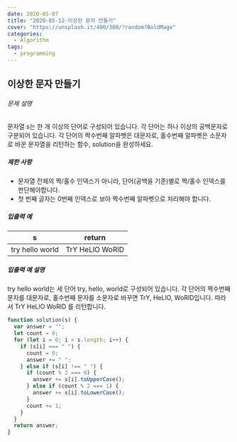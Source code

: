 ```yaml
---
date: 2020-05-07
title: "2020-05-12-이상한 문자 만들기"
cover: "https://unsplash.it/400/300/?random?BoldMage"
categories:
  - Algorithm
tags:
  - programming
---
```


## 이상한 문자 만들기

###### 문제 설명

문자열 s는 한 개 이상의 단어로 구성되어 있습니다. 각 단어는 하나 이상의 공백문자로 구분되어 있습니다. 각 단어의 짝수번째 알파벳은 대문자로, 홀수번째 알파벳은 소문자로 바꾼 문자열을 리턴하는 함수, solution을 완성하세요.

##### 제한 사항

- 문자열 전체의 짝/홀수 인덱스가 아니라, 단어(공백을 기준)별로 짝/홀수 인덱스를 판단해야합니다.
- 첫 번째 글자는 0번째 인덱스로 보아 짝수번째 알파벳으로 처리해야 합니다.

##### 입출력 예

| s               | return          |
| --------------- | --------------- |
| try hello world | TrY HeLlO WoRlD |

##### 입출력 예 설명

try hello world는 세 단어 try, hello, world로 구성되어 있습니다. 각 단어의 짝수번째 문자를 대문자로, 홀수번째 문자를 소문자로 바꾸면 TrY, HeLlO, WoRlD입니다. 따라서 TrY HeLlO WoRlD 를 리턴합니다.

```javascript
function solution(s) {
  var answer = "";
  let count = 0;
  for (let i = 0; i < s.length; i++) {
    if (s[i] === " ") {
      count = 0;
      answer += " ";
    } else if (s[i] !== " ") {
      if (count % 2 === 0) {
        answer += s[i].toUpperCase();
      } else if (count % 2 === 1) {
        answer += s[i].toLowerCase();
      }
      count += 1;
    }
  }
  return answer;
}
```
